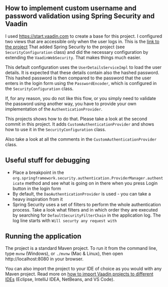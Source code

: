 ## How to implement custom username and password validation using Spring Security and Vaadin

I used https://start.vaadin.com to create a base for this project. I configured two views that are accessible 
only when the user logs in. This is the [link to the project](https://start.vaadin.com/app/p?id=d44c0733-7335-4e7a-bceb-287ebd20e863&preview=)
That added Spring Security to the project (see `SecurityConfiguration` class) and did the necessary configuration
by extending the `VaadinWebSecurity`. That makes things much easier.

This default configuration uses the `UserDetailsServiceImpl` to load the user details. It is expected that these
details contain also the hashed password. This hashed password is then compared to the password that the user
enters in the login form using the `PasswordEncoder`, which is configured in the `SecurityConfiguration` class.

If, for any reason, you do not like this flow, or you simply need to validate the password using another way,
you have to provide your own implementation of the `AuthenticationProvider`.

This projects shows how to do that. Please take a look at the second commit in this project. It adds
`CustomAuthenticationProvider` and shows how to use it in the `SecurityConfiguration` class.

Also take a look at all the comments in the `CustomAuthenticationProvider` class.

## Useful stuff for debugging

* Place a breakpoint in the `org.springframework.security.authentication.ProviderManager.authenticate` method and see what is going on in there when you press Login button in the login form
* By default, the `DaoAuthenticationProvider` is used - you can take a heavy inspiration from it
* Spring Security uses a set of filters to perform the whole authentication process. Take a look what filters and in which order they are executed by searching for `DefaultSecurityFilterChain` in the application log. The log line starts with `Will securty any request with`

## Running the application

The project is a standard Maven project. To run it from the command line,
type `mvnw` (Windows), or `./mvnw` (Mac & Linux), then open
http://localhost:8080 in your browser.

You can also import the project to your IDE of choice as you would with any
Maven project. Read more on [how to import Vaadin projects to different IDEs](https://vaadin.com/docs/latest/guide/step-by-step/importing) (Eclipse, IntelliJ IDEA, NetBeans, and VS Code).
